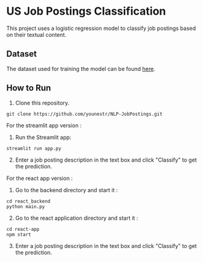 # US Job Postings Classification

This project uses a logistic regression model to classify job postings based on their textual content.

## Dataset
The dataset used for training the model can be found [here](https://www.kaggle.com/datasets/techmap/us-job-postings-from-2023-05-05).

## How to Run

1. Clone this repository.

```
git clone https://github.com/younestr/NLP-JobPostings.git
```
For the streamlit app version : 

   1. Run the Streamlit app:
```
streamlit run app.py
```
   2. Enter a job posting description in the text box and click "Classify" to get the prediction.

For the react app version : 

   1. Go to the backend directory and start it :
```
cd react_backend
python main.py
```
   2. Go to the react application directory and start it :
```
cd react-app
npm start
```
   3. Enter a job posting description in the text box and click "Classify" to get the prediction.

